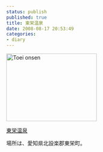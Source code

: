 ```yaml
---
status: publish
published: true
title: 東栄温泉
date: 2008-08-17 20:53:49
categories:
- diary
---
```

<a title="Toei onsen by jun1456, on Flickr" href="http://www.flickr.com/photos/jun_/2769975735/"><img src="http://farm4.static.flickr.com/3124/2769975735_7258a6bdb0_m.jpg" alt="Toei onsen" width="240" height="180" /></a>

<a href="http://toei-hotspring.jp/">東栄温泉</a>

場所は、愛知県北設楽郡東栄町。
